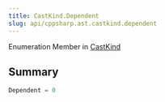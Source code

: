 ```yaml
---
title: CastKind.Dependent
slug: api/cppsharp.ast.castkind.dependent
---
```

Enumeration Member in [CastKind](/api/cppsharp/ast/castkind)

## Summary



```csharp
Dependent = 0
```

